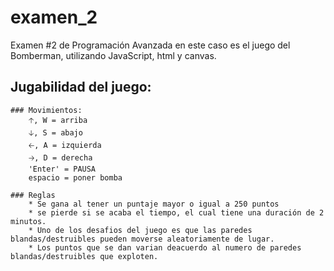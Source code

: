 # examen_2
Examen #2 de Programación Avanzada
en este caso es el juego del Bomberman, utilizando JavaScript, html y canvas.
 ## Jugabilidad del juego:
    ### Movimientos:
        🡡, W = arriba
        🡣, S = abajo
        🡠, A = izquierda
        🡢, D = derecha
        'Enter' = PAUSA
        espacio = poner bomba
        
    ### Reglas
        * Se gana al tener un puntaje mayor o igual a 250 puntos
        * se pierde si se acaba el tiempo, el cual tiene una duración de 2 minutos.
        * Uno de los desafios del juego es que las paredes blandas/destruibles pueden moverse aleatoriamente de lugar.
        * Los puntos que se dan varian deacuerdo al numero de paredes blandas/destruibles que exploten.

